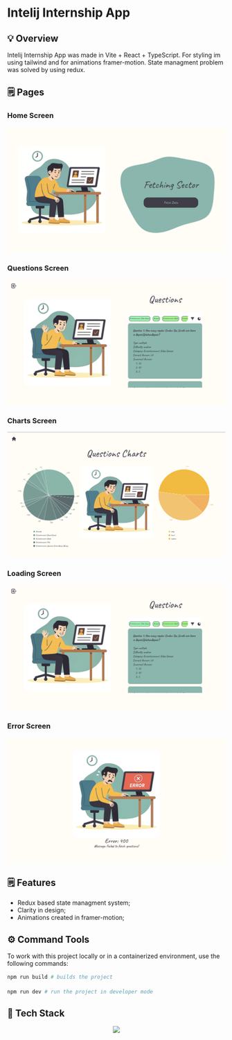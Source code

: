 # Intelij Internship App

## 💡 Overview

Intelij Internship App was made in Vite + React + TypeScript. For styling im using tailwind and for animations framer-motion. State managment problem was solved by using redux.

## 🗒️ Pages

### Home Screen
![Banner](./public/assets/screens/home_screen.png)

### Questions Screen
![Banner](./public/assets/screens/questions_screen.png)

### Charts Screen
![Banner](./public/assets/screens/charts_screen.png)

### Loading Screen
![Banner](./public/assets/screens/questions_screen.png)

### Error Screen
![Banner](./public/assets/screens/error_screen.png)

## 🗒️ Features
* Redux based state managment system;
* Clarity in design;
* Animations created in framer-motion;

## ⚙️ Command Tools

To work with this project locally or in a containerized environment, use the following commands:
```bash
npm run build # builds the project

npm run dev # run the project in developer mode
````

## 🧠 Tech Stack
<p align="center">
  <a href="https://skillicons.dev">
    <img src="https://skillicons.dev/icons?i=html,css,js,react,typescript,git,redux,tailwind" />
  </a>
</p>
 

